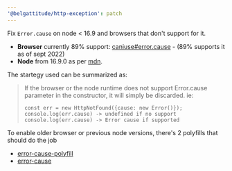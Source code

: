 ```yaml
---
'@belgattitude/http-exception': patch
---
```


Fix `Error.cause` on node < 16.9 and browsers that don't support for it.

- **Browser** currently 89% support: [caniuse#error.cause](https://caniuse.com/mdn-javascript_builtins_error_error_options_cause_parameter) - (89% supports it as of sept 2022)
- **Node** from 16.9.0 as per [mdn](https://developer.mozilla.org/en-US/docs/Web/JavaScript/Reference/Global_Objects/Error/cause#browser_compatibility).

The startegy used can be summarized as:

> If the browser or the node runtime does not support Error.cause parameter in the
> constructor, it will simply be discarded.
> ie: 
> ```
> const err = new HttpNotFound({cause: new Error()});
> console.log(err.cause) -> undefined if no support
> console.log(err.cause) -> Error cause if supported
> ```

To enable older browser or previous node versions, there's 2 polyfills that should
do the job

- [error-cause-polyfill](https://github.com/ehmicky/error-cause-polyfill)
- [error-cause](https://github.com/es-shims/error-cause)


